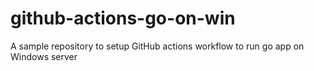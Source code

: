 # github-actions-go-on-win

A sample repository to setup GitHub actions workflow to run go app on Windows server
